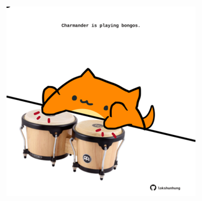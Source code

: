 <!-- built at 12/01/2024, 09:00:47 UTC -->
<p align="center">
  <img width="500" height="500" src="./ReadmeImage.svg">
</p>
